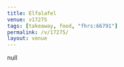 ```yaml
---
title: Elfalafel
venue: v17275
tags: [takeaway, food, "fhrs:66791"]
permalink: /v/17275/
layout: venue
---
```

null